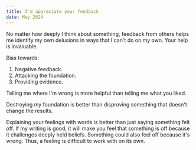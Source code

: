 ```yaml
---
title: I'd appreciate your feedback
date: May 2024
---
```


No matter how deeply I think about something, feedback from others helps me identify my own delusions in ways that I can't do on my own. Your help is invaluable.

Bias towards:
1. Negative feedback.
2. Attacking the foundation.
3. Providing evidence.

Telling me where I'm wrong is more helpful than telling me what you liked.

Destroying my foundation is better than disproving something that doesn't change the results.

Explaining your feelings with words is better than just saying something felt off. If my writing is good, it will make you feel that something is off because it challenges deeply held beliefs. Something could also feel off because it's wrong. Thus, a feeling is difficult to work with on its own.

